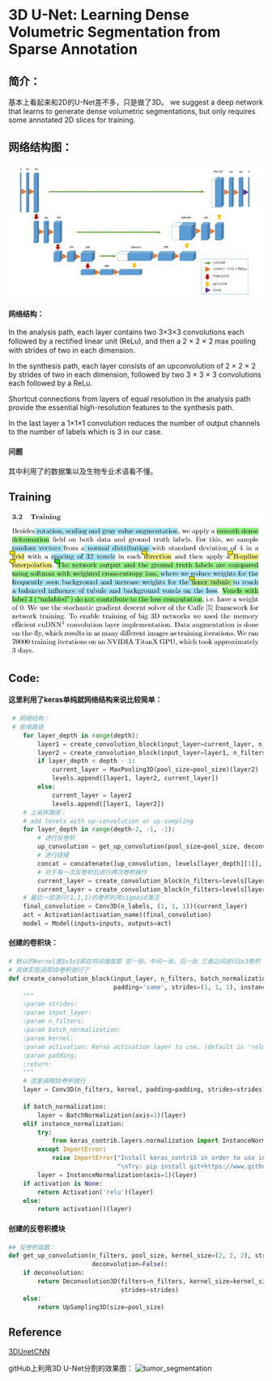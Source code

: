 # 3D U-Net: Learning Dense Volumetric Segmentation from Sparse Annotation

## 简介：

基本上看起来和2D的U-Net差不多，只是做了3D。 we suggest a deep network that learns to generate dense volumetric segmentations, but only requires some annotated 2D slices for training. 

## 网络结构图：

![3dunet](https://raw.githubusercontent.com/MeerkatX/Tips/master/%E8%AE%BA%E6%96%87%E7%AC%94%E8%AE%B0/imgs/3dunet.png)

#### 网络结构：

In the analysis path, each layer contains two 3×3×3 convolutions each followed by a rectiﬁed linear unit (ReLu), and then a 2 × 2 × 2 max pooling with strides of two in each dimension.

In the synthesis path, each layer consists of an upconvolution of 2 × 2 × 2 by strides of two in each dimension, followed by two 3 × 3 × 3 convolutions each followed by a ReLu. 

Shortcut connections from layers of equal resolution in the analysis path provide the essential high-resolution features to the synthesis path. 

In the last layer a 1×1×1 convolution reduces the number of output channels to the number of labels which is 3 in our case.

#### 问题

其中利用了的数据集以及生物专业术语看不懂。

## Training

![training](https://raw.githubusercontent.com/MeerkatX/Tips/master/%E8%AE%BA%E6%96%87%E7%AC%94%E8%AE%B0/imgs/3dunettrain.png)

## Code:

#### 这里利用了keras单纯就网络结构来说比较简单：

```python
 # 网络结构：
 # 收缩路径
    for layer_depth in range(depth):
        layer1 = create_convolution_block(input_layer=current_layer, n_filters=n_base_filters*(2**layer_depth),batch_normalization=batch_normalization)
        layer2 = create_convolution_block(input_layer=layer1, n_filters=n_base_filters*(2**layer_depth)*2,batch_normalization=batch_normalization)
        if layer_depth < depth - 1:
            current_layer = MaxPooling3D(pool_size=pool_size)(layer2)
            levels.append([layer1, layer2, current_layer])
        else:
            current_layer = layer2
            levels.append([layer1, layer2])
    # 上采样路径：
    # add levels with up-convolution or up-sampling
    for layer_depth in range(depth-2, -1, -1):
        # 进行反卷积
        up_convolution = get_up_convolution(pool_size=pool_size, deconvolution=deconvolution, n_filters=current_layer._keras_shape[1])(current_layer)
        # 进行链接
        concat = concatenate([up_convolution, levels[layer_depth][1]], axis=1)
        # 对于每一次反卷积后进行两次卷积操作
        current_layer = create_convolution_block(n_filters=levels[layer_depth][1]._keras_shape[1], input_layer=concat, batch_normalization=batch_normalization)
        current_layer = create_convolution_block(n_filters=levels[layer_depth][1]._keras_shape[1], input_layer=current_layer, batch_normalization=batch_normalization)
    # 最后一层进行(1,1,1)的卷积利用sigmoid激活
    final_convolution = Conv3D(n_labels, (1, 1, 1))(current_layer)
    act = Activation(activation_name)(final_convolution)
    model = Model(inputs=inputs, outputs=act)
```

#### 创建的卷积块：

```python
# 默认的kernel是3x3x3即在时间维度即 前一张，中间一张，后一张 三者之间进行3x3卷积
# 具体实现调用3D卷积就行了
def create_convolution_block(input_layer, n_filters, batch_normalization=False, kernel=(3, 3, 3), activation=None,
                             padding='same', strides=(1, 1, 1), instance_normalization=False):
    """
    :param strides:
    :param input_layer:
    :param n_filters:
    :param batch_normalization:
    :param kernel:
    :param activation: Keras activation layer to use. (default is 'relu')
    :param padding:
    :return:
    """
    # 这里调用3D卷积就行
    layer = Conv3D(n_filters, kernel, padding=padding, strides=strides)(input_layer)
    
    if batch_normalization:
        layer = BatchNormalization(axis=1)(layer)
    elif instance_normalization:
        try:
            from keras_contrib.layers.normalization import InstanceNormalization
        except ImportError:
            raise ImportError("Install keras_contrib in order to use instance normalization."
                              "\nTry: pip install git+https://www.github.com/farizrahman4u/keras-contrib.git")
        layer = InstanceNormalization(axis=1)(layer)
    if activation is None:
        return Activation('relu')(layer)
    else:
        return activation()(layer)
```

#### 创建的反卷积模块

```python
## 反卷积函数：
def get_up_convolution(n_filters, pool_size, kernel_size=(2, 2, 2), strides=(2, 2, 2),
                       deconvolution=False):
    if deconvolution:
        return Deconvolution3D(filters=n_filters, kernel_size=kernel_size,
                               strides=strides)
    else:
        return UpSampling3D(size=pool_size)
```

## Reference

[3DUnetCNN](https://github.com/ellisdg/3DUnetCNN)

gitHub上利用3D U-Net分割的效果图：
![tumor_segmentation](https://raw.githubusercontent.com/MeerkatX/Tips/master/%E8%AE%BA%E6%96%87%E7%AC%94%E8%AE%B0/imgs/tumor_segmentation_illusatration.gif)

